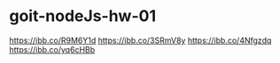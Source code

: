 # goit-nodeJs-hw-01 
https://ibb.co/R9M6Y1d
https://ibb.co/3SRmV8y
https://ibb.co/4Nfgzdq
https://ibb.co/yq6cHBb
